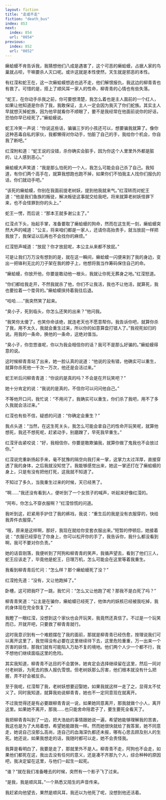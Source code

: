 ```yaml
---
layout: fiction
title: "走或不走"
fiction: "death_bus"
index: 853
next:
  index: 854
  url: "0854"
previous:
  index: 852
  url: "0852"
---
```

癞蛤蟆不肯告诉我，我猜想他们八成是遇害了，这个可恶的癞蛤蟆，占据人家的鸟巢就占呗，干嘛要杀人灭口呢。或许这就是本性使然，天生就是邪恶的本性。

有红滢和蛇王在，这一次癞蛤蟆想逃也逃不走，他们解恨报仇，我这边的柳青青也有救了。可惜的是，搭上了顺风耳一家人的性命，柳青青的心情也有些失落。

“蛇王，在你动手杀我之前，你可要想清楚，我怎么着也是主人面前的一个红人，如果让他知道是你杀了我，我敢保证，主人一定会因为我灭了你们蛇族。其实主人早就想灭掉蛇族，因为他早就看你不顺眼了，要不是我经常在他面前说你的好话，恐怕你早已经死了。”癞蛤蟆说。

蛇王冷笑一声说：“你说这些话，骗骗三岁的小孩还可以，想要骗我就算了。像你这种恶毒自私的家伙，我都懒得对你动手，怕脏了自己的手，我给你个机会，你自我了断吧。”

红滢附和道：“蛇王说的没错，杀你确实会脏手，因为你这个人里里外外都是脏的，让人感到恶心。”

癞蛤蟆大声笑道：“我是那么怕死的一个人，我怎么可能会自己杀了自己。我知道，有你们两个高手在，就算我想跑也跑不掉，如果你们不怕我主人找你们报仇的话，你们就动手吧。”

“该死的癞蛤蟆，你别在我面前提老树妖，提到他我就来气。”红滢转而对蛇王道：“他是我们鱼族的叛徒，解决叛徒这事就交给我吧，将来就算老树妖怪罪下来，也不会怪罪到你的头上。”

蛇王一愣，而后说：“那本王就多谢公主了。”

红滢点下头，抬起手掌，准备要取了癞蛤蟆的狗命，然而在这生死一刻，癞蛤蟆突然大声的喊道：“公主，将来咱们都是一家人，还请你高抬贵手，就当放屁一样把我放了，我保证以后再也不会找你的麻烦。”

红滢怒声喊道：“放屁？你才放屁呢，本公主从来都不放屁。”

可是让我们万万没有想到的是，就在这一瞬间，癞蛤蟆一闪便来到了我的身边，变出一把锋利无比的刀子架在我的脖子上，他想将我当作筹码保住自己的命。

“癞蛤蟆，你放开他，你要是敢动他一根头，我就让你死无葬身之地。”红滢怒道。

“你们都给我走开，不然我就杀了他，你们不让我活，我也不让他活，就算死，我也要拉着一个垫背的。”癞蛤蟆挟持着我往后退。

“哈哈……”我突然笑了起来。

“臭小子，死到临头，你怎么还笑的出来？”他问我。

“我笑你太傻了，也笑你命该绝，就连老天也不愿意帮你。我告诉你吧，就算你杀了我，用不太久，我就会重生过来，所以你的如意算盘打错人了。”我视死如归的说。用我的一条命，换他的一条命，这绝对值当。

“臭小子，你忽悠谁呢，你以为我会相信你的话？我可不是那么好骗的。”癞蛤蟆得意的说。

这时候柳青青站了出来，她一脸认真的说道：“他说的没有错，他确实可以重生，就算你杀死他一千次一万次，他还是会活过来。”

蛇王听后问柳青青道：“你说的是真的吗？不会是在开玩笑吧？”

她十分肯定的说：“我说的是真的，不信你可以问问他自己。”

不等他开口问，我忙说：“不用问了，我确实可以重生，你们杀了我吧，用不了多久我就会活过来。”

红滢也有些不信，疑惑的问道：“你确定会重生？”

我点头道：“当然，在这生死关头，我怎么可能会拿自己的性命开玩笑呢，就算他想死，我还不想死呢，赶紧动手，别磨蹭了，早死我早重生。”

红滢牙齿紧咬说：“好，我相信你，你要是敢欺骗我，就算你做了鬼我也不会放过你。”

红滢说完重新扬起手来，毫不犹豫的隔空向我打来一掌，这掌力太过浑厚，直接穿透了我的身体，之后我就没知觉了。我能够感觉出来，她这一掌还打在了癞蛤蟆的身上，只是有没有把他打死，这我就不知道了。

不知过了多久，当我重生过来的时候，天已经黑了。

“啊……”我还没有看到人，便听到了一个女孩子的喊声，听起来好像红滢的。

“阿布，你怎么不穿衣服啊？”红滢惊慌的问道。

我听到这，赶紧用手护住了我的裤裆，我说：“重生后的我是没有衣服穿的，快给我弄件衣服穿。”

“哦，原来是这样啊，那好，我现在就给你变套衣服出来。”短暂的停顿后，她接着说：“衣服已经穿在了你身上，你可以松开你的手了，我告诉你，我什么都没看到啊，我可不要对你负责。”

她的话音刚落，我便听到了阿狗和柳青青的笑声，我循声望去，看到了他们三人，蛇王应该走了，毕竟他是蛇王，日理万机，怎么可能会在这里等着我重生。

我看到柳青青后忙问：“怎么样？那个癞蛤蟆死了没？”

红滢抢先道：“没有，又让他跑掉了。”

卧槽，这可把我吓了一跳，我忙问：“怎么又让他跑了呢？那我不是白死了吗？”

柳青青笑道：“公主是在骗你，癞蛤蟆已经死了，他体内的妖核已经被我吃掉，我的身体现在完全恢复了。”

我瞪了一眼红滢，没想到这个家伙也会开玩笑，我竟然还真信了。不过是一个玩笑而已，开就开吧，只要救了柳青青就行。

这时我意识到有一个难题摆在了我的面前，那就是柳青青已经伤愈，按理说我们可以离开这里了，我觉得没有必要在这里继续待下去，这里危险重重，万一出来一个厉害的妖怪，那我们就有可能陷入万劫不复的境地。他们两个人少一个都不行，我不想他们继续面临这里的危险。

其实我知道，柳青青不达目的不会罢休，她肯定会选择继续留在这里，然后一同对付老树妖，为死去的族人报仇雪恨。但老树妖那么厉害，他们根本就没有什么把握，弄不好会被反杀。

至于我呢，红滢帮了我，老树妖想要迎娶她，如果我就这样一走了之，显得太不仗义了。同时我知道，就算我劝说柳青青，她也不一定同意现在就离开。

不过我觉得还是有必要跟柳青青说一说，如果她同意离开，那我就做个小人，离开这里。如果她不离开，那我……也只能舍命陪君子了，要生要死全看天了。

我把柳青青叫到了一边，把大浩劫的事情跟她说一遍，希望她能够理解我的苦衷，我这也是为了大局着想，希望她能跟我一样。然而她很快就给了我答案，她不同意走，她说自己没那么高尚，连自己的血海深仇都还未报，哪有心思去顾及别人的生死。她还说，如果我想走的话，我随时都可以走，她不会责怪我。

我算是看明白了，我要是走了，那就里外不是人。柳青青不走，阿狗也不会走，如果他们都死在这，我出去没有任何的意义，还是凑不齐那九个人，综合种种的原因吧，我决定留在这里，与他们一起生一起死。

“谁？”就在我们准备睡去的时候，突然有一个影子飞了过来。

“是我，我是顺风耳。”一个熟悉又陌生的声音传来。

我赶紧向他望去，果然是顺风耳，我还以为他死了呢，没想到他还活着。